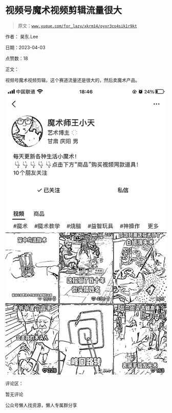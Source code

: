 # 视频号魔术视频剪辑流量很大

> 原文：[`www.yuque.com/for_lazy/xkrm14/oyxr3co4sik1r9kt`](https://www.yuque.com/for_lazy/xkrm14/oyxr3co4sik1r9kt)

作者： 昊东.Lee

日期：2023-04-03

点赞数：18

正文：

视频号魔术视频剪辑，这个赛道流量还是很大的，然后卖魔术产品。

![](img/ba2696b3949a0b380b09c8bab7a33126.png)

评论区：

暂无评论

公众号懒人找资源，懒人专属群分享

